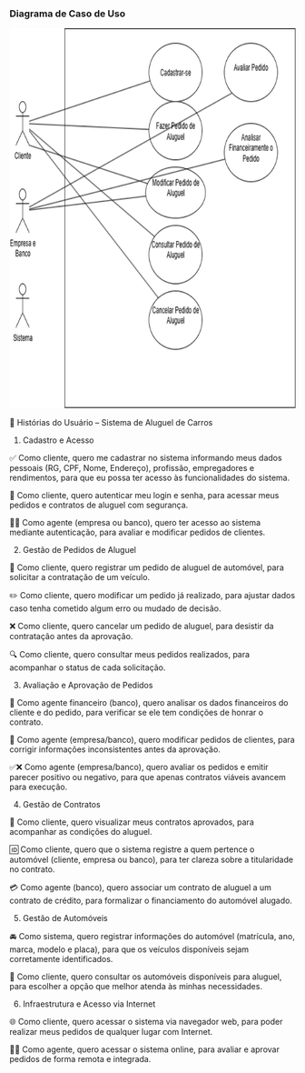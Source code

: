 ### Diagrama de Caso de Uso

<img width="662" height="668" alt="image" src="https://github.com/viniciusmazzoli/Sistema-de-Aluguel-de-Carros/blob/main/DiagramaDeCasoDeUso2.png" />

📖 Histórias do Usuário – Sistema de Aluguel de Carros
1. Cadastro e Acesso

✅ Como cliente, quero me cadastrar no sistema informando meus dados pessoais (RG, CPF, Nome, Endereço), profissão, empregadores e rendimentos, para que eu possa ter acesso às funcionalidades do sistema.

🔐 Como cliente, quero autenticar meu login e senha, para acessar meus pedidos e contratos de aluguel com segurança.

🧑‍💼 Como agente (empresa ou banco), quero ter acesso ao sistema mediante autenticação, para avaliar e modificar pedidos de clientes.

2. Gestão de Pedidos de Aluguel

🚗 Como cliente, quero registrar um pedido de aluguel de automóvel, para solicitar a contratação de um veículo.

✏️ Como cliente, quero modificar um pedido já realizado, para ajustar dados caso tenha cometido algum erro ou mudado de decisão.

❌ Como cliente, quero cancelar um pedido de aluguel, para desistir da contratação antes da aprovação.

🔍 Como cliente, quero consultar meus pedidos realizados, para acompanhar o status de cada solicitação.

3. Avaliação e Aprovação de Pedidos

💼 Como agente financeiro (banco), quero analisar os dados financeiros do cliente e do pedido, para verificar se ele tem condições de honrar o contrato.

📝 Como agente (empresa/banco), quero modificar pedidos de clientes, para corrigir informações inconsistentes antes da aprovação.

✅❌ Como agente (empresa/banco), quero avaliar os pedidos e emitir parecer positivo ou negativo, para que apenas contratos viáveis avancem para execução.

4. Gestão de Contratos

📄 Como cliente, quero visualizar meus contratos aprovados, para acompanhar as condições do aluguel.

🆔 Como cliente, quero que o sistema registre a quem pertence o automóvel (cliente, empresa ou banco), para ter clareza sobre a titularidade no contrato.

💳 Como agente (banco), quero associar um contrato de aluguel a um contrato de crédito, para formalizar o financiamento do automóvel alugado.

5. Gestão de Automóveis

🚘 Como sistema, quero registrar informações do automóvel (matrícula, ano, marca, modelo e placa), para que os veículos disponíveis sejam corretamente identificados.

🔎 Como cliente, quero consultar os automóveis disponíveis para aluguel, para escolher a opção que melhor atenda às minhas necessidades.

6. Infraestrutura e Acesso via Internet

🌐 Como cliente, quero acessar o sistema via navegador web, para poder realizar meus pedidos de qualquer lugar com Internet.

🧑‍💻 Como agente, quero acessar o sistema online, para avaliar e aprovar pedidos de forma remota e integrada.
